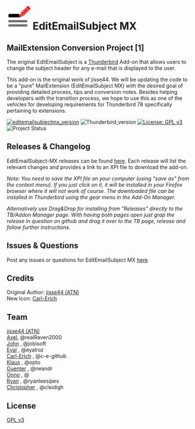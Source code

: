 # ![EESMX icon]  EditEmailSubject MX
## MailExtension Conversion Project [1]

The original EditEmailSubject is a [Thunderbird](https://www.thunderbird.net/) Add-on that allows users to change the subject header for any e-mail that is displayed to the user.

This add-on is the original work of jisse44. We will be updating
the code to be a "pure" MailExtension (EditEmailSubject MX) with the desired goal of providing detailed process, tips and conversion notes.  Besides helping developers with the transition process, we hope to use this as one of the vehicles for developing requirements for Thunderbird 78 specifically pertaining to extensions.

[![editemailsubjectmx_version](https://img.shields.io/badge/version-v3.0.0b2-darkorange.png?label=EditEmailSubject%20MX)](https://github.com/cleidigh/EditEmailSubject-MX/releases)
![Thunderbird_version](https://img.shields.io/badge/version-v68-blue.png?label=Thunderbird)
[![License: GPL v3](https://img.shields.io/badge/License-MPL,%20GPL%20v3-red.png)](LICENSE)
![Project Status](https://img.shields.io/badge/Project%20Status-Startup-brightgreen.png)

## Releases & Changelog
EditEmailSubject-MX releases can be found [here](https://github.com/cleidigh/EditEmailSubject-MX/releases). Each release will list the relevant changes and provides a link to an XPI file to download the add-on. 

_Note: You need to save the XPI file on your computer (using "save as" from the context menu). If you just click on it, it will be installed in your Firefox browser where it will not work of course. The downloaded file can be installed in Thunderbird using the gear menu in the Add-On Manager._

_Alternatively use Drag&Drop for installing from "Releases" directly to the TB/Addon Manager page. With having both pages open just grap the release in question on github and drag it over to the TB page, release and follow further instructions._

## Issues & Questions
Post any issues or questions for EditEmailSubject MX [here](https://github.com/cleidigh/EditEmailSubject-MX/issues).

## Credits
Original Author: [jisse44 (ATN)]  
New Icon: [Carl-Erich]  

## Team
[jisse44 (ATN)]  
[Axel], @realRaven2000  
[John] , @jobisoft  
[Eyal] , @eyalroz  
[Carl-Erich] , @c-e-github  
[Klaus] , @opto  
[Guenter] , @neandr  
[Onno] , @  
[Ryan] , @ryanleesipes  
[Christopher] , @cleidigh   

## License
[GPL v3](LICENSE)


[Axel]: https://github.com/realRaven2000
[John]: https://github.com/jobisoft
[Eyal]: https://github.com/eyalroz
[Klaus]: https://github.com/opto
[Onno]: https://github.com/
[Ryan]: https://github.com/ryanleesipes
[Christopher]: https://github.com/cleidigh
[Guenter]: https://github.com/neandr
[Carl-Erich]: https://github.com/c-e-github
[Christopher]: https://github.com/cleidigh


[EESMX icon]: rep-resources/images/editemailsubjectmx-icon-64px.png 
[jisse44 (ATN)]: https://addons.thunderbird.net/user/jisse44/
